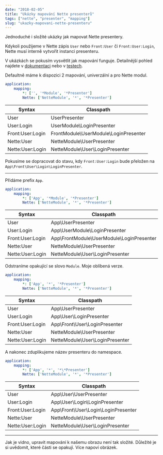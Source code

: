 ```yaml
---
date: "2018-02-05"
title: "Ukázky mapování Nette presenterů"
tags: ["nette", "presenter", "mapping"]
slug: "ukazky-mapovani-nette-presenteru"
---
```


Jednoduché i složité ukázky jak mapovat Nette presentery.

<!--more-->

Kdykoli použijeme v Nette zápis `User` nebo `Front:User` či `Front:User:Login`, Nette musí interně vytvořit instanci presenteru.

V ukázkách se pokusím vysvětlit jak mapování funguje. Detailnější pohled najdete v [dokumentaci](https://doc.nette.org/en/2.4/configuring#toc-mapping) nebo v [testech](https://github.com/nette/application/blob/ddfa3ef6079b776533b452f4d65e8116da4d3183/tests/Application/PresenterFactory.formatPresenterClass.phpt).

Defaultně máme k dispozici 2 mapování, univerzální a pro Nette modul.

```yaml
application:
    mapping:
        *: ['', '*Module', '*Presenter']
        Nette: ['NetteModule', '*', '*Presenter']
```

| Syntax            | Classpath                               |
|-------------------|-----------------------------------------|
| User              | UserPresenter                           |
| User:Login        | UserModule\LoginPresenter               |
| Front:User:Login  | FrontModule\UserModule\LoginPresenter   |
| Nette:User        | NetteModule\UserPresenter               |
| Nette:User:Login  | NetteModule\User\LoginPresenter         |

Pokusíme se dopracovat do stavu, kdy `Front:User:Login` bude přeložen na `App\Front\User\Login\LoginPresenter`.

-----

Přidáme prefix `App`.

```yaml
application:
    mapping:
        *: ['App', '*Module', '*Presenter']
        Nette: ['NetteModule', '*', '*Presenter']
```

| Syntax            | Classpath                                   |
|-------------------|---------------------------------------------|
| User              | App\UserPresenter                           |
| User:Login        | App\UserModule\LoginPresenter               |
| Front:User:Login  | App\FrontModule\UserModule\LoginPresenter   |
| Nette:User        | NetteModule\UserPresenter                   |
| Nette:User:Login  | NetteModule\User\LoginPresenter             |

Odstraníme opakující se slovo `Module`. Moje oblíbená verze.

```yaml
application:
    mapping:
        *: ['App', '*', '*Presenter']
        Nette: ['NetteModule', '*', '*Presenter']
```

| Syntax            | Classpath                                   |
|-------------------|---------------------------------------------|
| User              | App\UserPresenter                           |
| User:Login        | App\User\LoginPresenter                     |
| Front:User:Login  | App\Front\User\LoginPresenter               |
| Nette:User        | NetteModule\UserPresenter                   |
| Nette:User:Login  | NetteModule\User\LoginPresenter             |

A nakonec zduplikujeme název presenteru do namespace.

```yaml
application:
    mapping:
        *: ['App', '*', '*\*Presenter']
        Nette: ['NetteModule', '*', '*Presenter']
```

| Syntax            | Classpath                                   |
|-------------------|---------------------------------------------|
| User              | App\User\UserPresenter                      |
| User:Login        | App\User\Login\LoginPresenter               |
| Front:User:Login  | App\Front\User\Login\LoginPresenter         |
| Nette:User        | NetteModule\UserPresenter                   |
| Nette:User:Login  | NetteModule\User\LoginPresenter             |

----

Jak je vidno, upravit mapování k našemu obrazu není tak složité.
Důležité je si uvědomit, které části se opakují. Více napoví obrázek.

<x-figure url="https://cdn.f3l1x.io/blog/2018/mapping.png" title="Nette Presenter Mapping"></x-figure>
